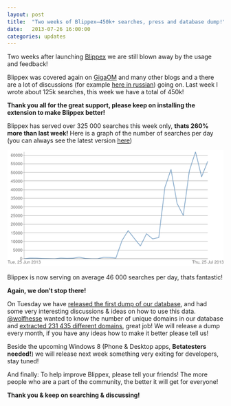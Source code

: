 ```yaml
---
layout: post
title:  "Two weeks of Blippex—450k+ searches, press and database dump!"
date:   2013-07-26 16:00:00
categories: updates
---
```


Two weeks after launching [Blippex](https://www.blippex.org/) we are still blown away by the usage and feedback! 

Blippex was covered again on [GigaOM](http://gigaom.com/2013/07/25/how-blippex-handles-the-data-behind-its-time-driven-search-engine//) and many other blogs and a there are a lot of discussions (for example [here in russian](http://habrahabr.ru/post/187088/)) going on. Last week I wrote about 125k searches, this week we have a total of 450k!<!-- more -->

**Thank you all for the great support, please keep on installing the extension to make Blippex better!**

Blippex has served over 325 000 searches this week only, **thats 260% more than last week!** Here is a graph of the number of searches per day (you can always see the latest version [here](https://www.blippex.org/status))

![Searches on Blippex](/css/img/posts/searches-per-day1.png)

Blippex is now serving on average 46 000 searches per day, thats fantastic!

**Again, we don’t stop there!**

On Tuesday we have [released the first dump of our database](http://blippex.github.io/updates/2013/07/23/First-database-dump.html), and had some very interesting discussions & ideas on how to use this data.
[@wolfhesse](https://twitter.com/wolfhesse/status/360426512316514305) wanted to know the number of unique domains in our database and [extracted 231 435 different domains](https://github.com/wolfhesse/r20130523/blob/master/data.d/rel.r.d/export.roots.r20130725.lst.gz), great job! We will release a dump every month, if you have any ideas how to make it better please tell us!

Beside the upcoming Windows 8 (Phone & Desktop apps, **Betatesters needed!**) we will release next week something very exiting for developers, stay tuned!

And finally: To help improve Blippex, please tell your friends! The more people who are a part of the community, the better it will get for everyone!

**Thank you &amp; keep on searching & discussing!**
